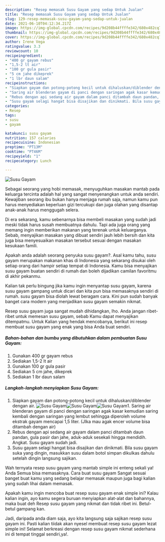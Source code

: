 ```yaml
---
description: "Resep memasak Susu Gayam yang sedap Untuk Jualan"
title: "Resep memasak Susu Gayam yang sedap Untuk Jualan"
slug: 129-resep-memasak-susu-gayam-yang-sedap-untuk-jualan
date: 2021-06-10T04:12:34.217Z
image: https://img-global.cpcdn.com/recipes/9d208b44ffffe342/680x482cq70/susu-gayam-foto-resep-utama.jpg
thumbnail: https://img-global.cpcdn.com/recipes/9d208b44ffffe342/680x482cq70/susu-gayam-foto-resep-utama.jpg
cover: https://img-global.cpcdn.com/recipes/9d208b44ffffe342/680x482cq70/susu-gayam-foto-resep-utama.jpg
author: Irene Vega
ratingvalue: 3.3
reviewcount: 10
recipeingredient:
- "400 gr gayam rebus"
- "1,5-2 lt air"
- "100 gr gula pasir"
- "5 cm jahe dikeprek"
- "1 lbr daun salam"
recipeinstructions:
- "Siapkan gayam dan potong-potong kecil untuk dihaluskan/diblender dengan air."
- "Saring air blenderan gayam di panci dengan saringan agak kasar kemudian saring kembali dengan saringan yang lembut sehingga diperoleh volume ekstrak gayam mencapai 1,5 liter. (JIka mau agak encer volume bisa ditambah dengan air)"
- "Rebus dengan api sedang air gayam dalam panci ditambah daun pandan, gula pasir dan jahe, aduk-aduk sesekali hingga mendidih. Angkat. Susu gayam sudah jadi."
- "Susu gayam selagi hangat bisa disajikan dan dinikmati. Bila susu gayam suka yang dingin, masukkan susu dalam botol simpan dikulkas dahulu setelah dingin langsung sajikan."
categories:
- Resep
tags:
- susu
- gayam

katakunci: susu gayam 
nutrition: 157 calories
recipecuisine: Indonesian
preptime: "PT13M"
cooktime: "PT46M"
recipeyield: "1"
recipecategory: Lunch

---
```



![Susu Gayam](https://img-global.cpcdn.com/recipes/9d208b44ffffe342/680x482cq70/susu-gayam-foto-resep-utama.jpg)

Sebagai seorang yang hobi memasak, menyuguhkan masakan mantab pada keluarga tercinta adalah hal yang sangat menyenangkan untuk anda sendiri. Kewajiban seorang ibu bukan hanya menjaga rumah saja, namun kamu pun harus menyediakan keperluan gizi tercukupi dan juga olahan yang disantap anak-anak harus menggugah selera.

Di era  sekarang, kamu sebenarnya bisa membeli masakan yang sudah jadi meski tidak harus susah membuatnya dahulu. Tapi ada juga orang yang memang ingin memberikan makanan yang terenak untuk keluarganya. Sebab, menyajikan masakan yang dibuat sendiri jauh lebih bersih dan kita juga bisa menyesuaikan masakan tersebut sesuai dengan masakan kesukaan famili. 



Apakah anda adalah seorang penyuka susu gayam?. Asal kamu tahu, susu gayam merupakan makanan khas di Indonesia yang sekarang disukai oleh setiap orang dari hampir setiap tempat di Indonesia. Kamu bisa menyajikan susu gayam buatan sendiri di rumah dan boleh dijadikan camilan favoritmu di akhir pekanmu.

Kalian tak perlu bingung jika kamu ingin menyantap susu gayam, karena susu gayam gampang untuk dicari dan kita pun bisa memasaknya sendiri di rumah. susu gayam bisa diolah lewat beragam cara. Kini pun sudah banyak banget cara modern yang menjadikan susu gayam semakin nikmat.

Resep susu gayam juga sangat mudah dihidangkan, lho. Anda jangan ribet-ribet untuk memesan susu gayam, sebab Kamu dapat menyajikan ditempatmu. Untuk Kalian yang hendak mencobanya, berikut ini resep membuat susu gayam yang enak yang bisa Anda buat sendiri.

<!--inarticleads1-->

##### Bahan-bahan dan bumbu yang dibutuhkan dalam pembuatan Susu Gayam:

1. Gunakan 400 gr gayam rebus
1. Sediakan 1,5-2 lt air
1. Gunakan 100 gr gula pasir
1. Sediakan 5 cm jahe, dikeprek
1. Sediakan 1 lbr daun salam




<!--inarticleads2-->

##### Langkah-langkah menyiapkan Susu Gayam:

1. Siapkan gayam dan potong-potong kecil untuk dihaluskan/diblender dengan air.
<img src="https://img-global.cpcdn.com/steps/3d80d26431bb16ae/160x128cq70/susu-gayam-langkah-memasak-1-foto.jpg" alt="Susu Gayam"><img src="https://img-global.cpcdn.com/steps/85ba7ed57ce3e64b/160x128cq70/susu-gayam-langkah-memasak-1-foto.jpg" alt="Susu Gayam"><img src="https://img-global.cpcdn.com/steps/fe2503689574b3e4/160x128cq70/susu-gayam-langkah-memasak-1-foto.jpg" alt="Susu Gayam">1. Saring air blenderan gayam di panci dengan saringan agak kasar kemudian saring kembali dengan saringan yang lembut sehingga diperoleh volume ekstrak gayam mencapai 1,5 liter. (JIka mau agak encer volume bisa ditambah dengan air)
1. Rebus dengan api sedang air gayam dalam panci ditambah daun pandan, gula pasir dan jahe, aduk-aduk sesekali hingga mendidih. Angkat. Susu gayam sudah jadi.
1. Susu gayam selagi hangat bisa disajikan dan dinikmati. Bila susu gayam suka yang dingin, masukkan susu dalam botol simpan dikulkas dahulu setelah dingin langsung sajikan.




Wah ternyata resep susu gayam yang mantab simple ini enteng sekali ya! Anda Semua bisa memasaknya. Cara buat susu gayam Sangat sesuai banget buat kamu yang sedang belajar memasak maupun juga bagi kalian yang sudah lihai dalam memasak.

Apakah kamu ingin mencoba buat resep susu gayam enak simple ini? Kalau kalian ingin, ayo kamu segera buruan menyiapkan alat-alat dan bahannya, maka buat deh Resep susu gayam yang nikmat dan tidak ribet ini. Betul-betul gampang kan. 

Jadi, daripada anda diam saja, ayo kita langsung saja sajikan resep susu gayam ini. Pasti kalian tiidak akan nyesel membuat resep susu gayam lezat simple ini! Selamat berkreasi dengan resep susu gayam nikmat sederhana ini di tempat tinggal sendiri,ya!.

